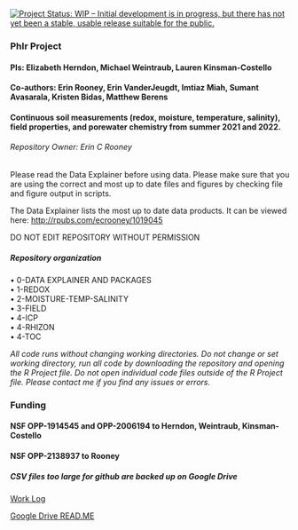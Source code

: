 [![Project Status: WIP – Initial development is in progress, but there
has not yet been a stable, usable release suitable for the
public.](https://www.repostatus.org/badges/latest/wip.svg)](https://www.repostatus.org/#wip)

### PhIr Project
#### PIs: Elizabeth Herndon, Michael Weintraub, Lauren Kinsman-Costello
#### Co-authors: Erin Rooney, Erin VanderJeugdt, Imtiaz Miah, Sumant Avasarala, Kristen Bidas, Matthew Berens
#### Continuous soil measurements (redox, moisture, temperature, salinity), field properties, and porewater chemistry from summer 2021 and 2022. 

###### Repository Owner: Erin C Rooney

Please read the Data Explainer before using data. Please make sure that you are using the correct and most up to date files and figures by checking file and figure output in scripts. 

The Data Explainer lists the most up to date data products. It can be viewed here: <a>http://rpubs.com/ecrooney/1019045</a> 

DO NOT EDIT REPOSITORY WITHOUT PERMISSION

##### *Repository organization*

<p>
&bull; 0-DATA EXPLAINER AND PACKAGES<br>
&bull; 1-REDOX<br>
&bull; 2-MOISTURE-TEMP-SALINITY<br>
&bull; 3-FIELD<br>
&bull; 4-ICP<br>
&bull; 4-RHIZON<br>
&bull; 4-TOC<br>
</p>


*All code runs without changing working directories. Do not change or set working directory, run all code by downloading the repository and opening the R Project file. Do not open individual code files outside of the R Project file. Please contact me if you find any issues or errors.*

### Funding 
#### NSF OPP-1914545 and OPP-2006194 to Herndon, Weintraub, Kinsman-Costello
#### NSF OPP-2138937 to Rooney






##### **CSV files too large for github are backed up on Google Drive**

<a href = https://docs.google.com/document/d/1TGydf4wkVw9ehM6r4gIoMrOeq3qIItO-u2s1bpt4-cE>Work Log</a> 


<a href = https://docs.google.com/document/d/1kntnb4wOqMGs5yMml2iWFqy7VS2NfH0w9tSTtK4FH3I>Google Drive READ.ME</a> 
